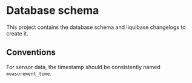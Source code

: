 # Database schema

This project contains the database schema and liquibase changelogs to create it.

## Conventions

For sensor data, the timestamp should be consistently named `measurement_time`.